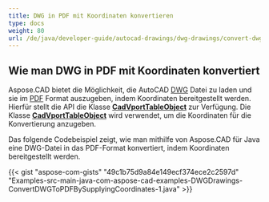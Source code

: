 ```yaml
---
title: DWG in PDF mit Koordinaten konvertieren
type: docs
weight: 80
url: /de/java/developer-guide/autocad-drawings/dwg-drawings/convert-dwg-to-dwf-with-coordinatesconvert-dwg-to-pdf-with-coordinates/
---
```


## **Wie man DWG in PDF mit Koordinaten konvertiert**

Aspose.CAD bietet die Möglichkeit, die AutoCAD [DWG](https://docs.fileformat.com/cad/dwg/) Datei zu laden und sie im [PDF](https://docs.fileformat.com/pdf/) Format auszugeben, indem Koordinaten bereitgestellt werden. Hierfür stellt die API die Klasse [**CadVportTableObject**](https://reference.aspose.com/cad/java/com.aspose.cad.fileformats.cad.cadtables/CadVportTableObject) zur Verfügung. Die Klasse [**CadVportTableObject**](https://reference.aspose.com/cad/java/com.aspose.cad.fileformats.cad.cadtables/CadVportTableObject) wird verwendet, um die Koordinaten für die Konvertierung anzugeben.

Das folgende Codebeispiel zeigt, wie man mithilfe von Aspose.CAD für Java eine DWG-Datei in das PDF-Format konvertiert, indem Koordinaten bereitgestellt werden.

{{< gist "aspose-com-gists" "49c1b75d9a84e149ecf374ece2c2597d" "Examples-src-main-java-com-aspose-cad-examples-DWGDrawings-ConvertDWGToPDFBySupplyingCoordinates-1.java" >}}

